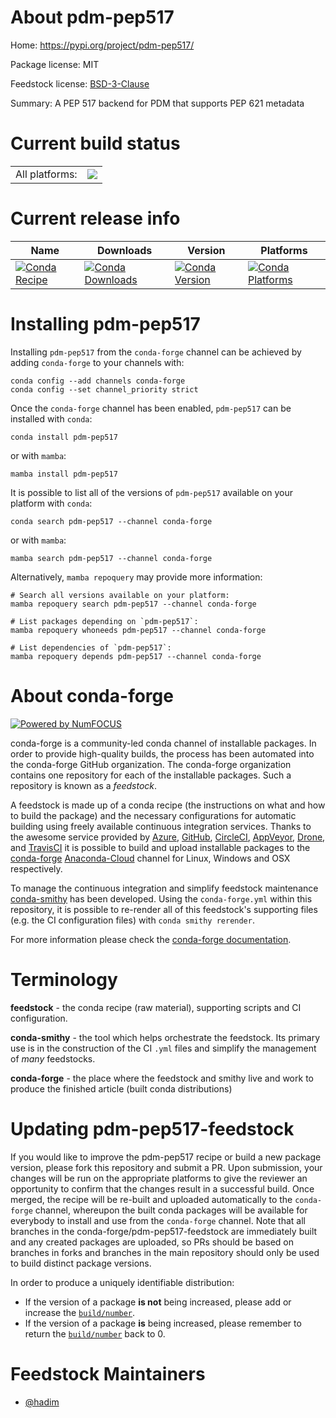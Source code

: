 About pdm-pep517
================

Home: https://pypi.org/project/pdm-pep517/

Package license: MIT

Feedstock license: [BSD-3-Clause](https://github.com/conda-forge/pdm-pep517-feedstock/blob/main/LICENSE.txt)

Summary: A PEP 517 backend for PDM that supports PEP 621 metadata

Current build status
====================


<table><tr><td>All platforms:</td>
    <td>
      <a href="https://dev.azure.com/conda-forge/feedstock-builds/_build/latest?definitionId=13976&branchName=main">
        <img src="https://dev.azure.com/conda-forge/feedstock-builds/_apis/build/status/pdm-pep517-feedstock?branchName=main">
      </a>
    </td>
  </tr>
</table>

Current release info
====================

| Name | Downloads | Version | Platforms |
| --- | --- | --- | --- |
| [![Conda Recipe](https://img.shields.io/badge/recipe-pdm--pep517-green.svg)](https://anaconda.org/conda-forge/pdm-pep517) | [![Conda Downloads](https://img.shields.io/conda/dn/conda-forge/pdm-pep517.svg)](https://anaconda.org/conda-forge/pdm-pep517) | [![Conda Version](https://img.shields.io/conda/vn/conda-forge/pdm-pep517.svg)](https://anaconda.org/conda-forge/pdm-pep517) | [![Conda Platforms](https://img.shields.io/conda/pn/conda-forge/pdm-pep517.svg)](https://anaconda.org/conda-forge/pdm-pep517) |

Installing pdm-pep517
=====================

Installing `pdm-pep517` from the `conda-forge` channel can be achieved by adding `conda-forge` to your channels with:

```
conda config --add channels conda-forge
conda config --set channel_priority strict
```

Once the `conda-forge` channel has been enabled, `pdm-pep517` can be installed with `conda`:

```
conda install pdm-pep517
```

or with `mamba`:

```
mamba install pdm-pep517
```

It is possible to list all of the versions of `pdm-pep517` available on your platform with `conda`:

```
conda search pdm-pep517 --channel conda-forge
```

or with `mamba`:

```
mamba search pdm-pep517 --channel conda-forge
```

Alternatively, `mamba repoquery` may provide more information:

```
# Search all versions available on your platform:
mamba repoquery search pdm-pep517 --channel conda-forge

# List packages depending on `pdm-pep517`:
mamba repoquery whoneeds pdm-pep517 --channel conda-forge

# List dependencies of `pdm-pep517`:
mamba repoquery depends pdm-pep517 --channel conda-forge
```


About conda-forge
=================

[![Powered by
NumFOCUS](https://img.shields.io/badge/powered%20by-NumFOCUS-orange.svg?style=flat&colorA=E1523D&colorB=007D8A)](https://numfocus.org)

conda-forge is a community-led conda channel of installable packages.
In order to provide high-quality builds, the process has been automated into the
conda-forge GitHub organization. The conda-forge organization contains one repository
for each of the installable packages. Such a repository is known as a *feedstock*.

A feedstock is made up of a conda recipe (the instructions on what and how to build
the package) and the necessary configurations for automatic building using freely
available continuous integration services. Thanks to the awesome service provided by
[Azure](https://azure.microsoft.com/en-us/services/devops/), [GitHub](https://github.com/),
[CircleCI](https://circleci.com/), [AppVeyor](https://www.appveyor.com/),
[Drone](https://cloud.drone.io/welcome), and [TravisCI](https://travis-ci.com/)
it is possible to build and upload installable packages to the
[conda-forge](https://anaconda.org/conda-forge) [Anaconda-Cloud](https://anaconda.org/)
channel for Linux, Windows and OSX respectively.

To manage the continuous integration and simplify feedstock maintenance
[conda-smithy](https://github.com/conda-forge/conda-smithy) has been developed.
Using the ``conda-forge.yml`` within this repository, it is possible to re-render all of
this feedstock's supporting files (e.g. the CI configuration files) with ``conda smithy rerender``.

For more information please check the [conda-forge documentation](https://conda-forge.org/docs/).

Terminology
===========

**feedstock** - the conda recipe (raw material), supporting scripts and CI configuration.

**conda-smithy** - the tool which helps orchestrate the feedstock.
                   Its primary use is in the construction of the CI ``.yml`` files
                   and simplify the management of *many* feedstocks.

**conda-forge** - the place where the feedstock and smithy live and work to
                  produce the finished article (built conda distributions)


Updating pdm-pep517-feedstock
=============================

If you would like to improve the pdm-pep517 recipe or build a new
package version, please fork this repository and submit a PR. Upon submission,
your changes will be run on the appropriate platforms to give the reviewer an
opportunity to confirm that the changes result in a successful build. Once
merged, the recipe will be re-built and uploaded automatically to the
`conda-forge` channel, whereupon the built conda packages will be available for
everybody to install and use from the `conda-forge` channel.
Note that all branches in the conda-forge/pdm-pep517-feedstock are
immediately built and any created packages are uploaded, so PRs should be based
on branches in forks and branches in the main repository should only be used to
build distinct package versions.

In order to produce a uniquely identifiable distribution:
 * If the version of a package **is not** being increased, please add or increase
   the [``build/number``](https://docs.conda.io/projects/conda-build/en/latest/resources/define-metadata.html#build-number-and-string).
 * If the version of a package **is** being increased, please remember to return
   the [``build/number``](https://docs.conda.io/projects/conda-build/en/latest/resources/define-metadata.html#build-number-and-string)
   back to 0.

Feedstock Maintainers
=====================

* [@hadim](https://github.com/hadim/)

